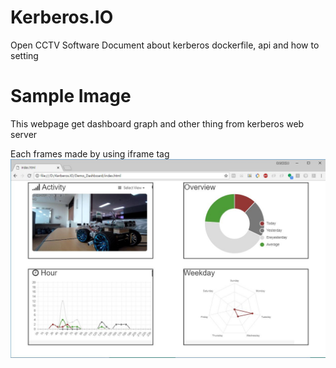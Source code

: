 # Kerberos.IO
Open CCTV Software
Document about kerberos dockerfile, api and how to setting


# Sample Image

This webpage get dashboard graph and other thing from kerberos web server

Each frames made by using iframe tag
![Capture](./Demo_image.jpg)

